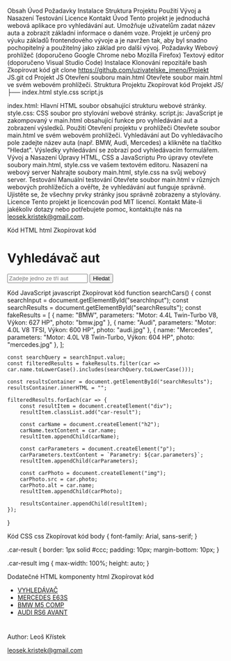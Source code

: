 Obsah
Úvod
Požadavky
Instalace
Struktura Projektu
Použití
Vývoj a Nasazení
Testování
Licence
Kontakt
Úvod
Tento projekt je jednoduchá webová aplikace pro vyhledávání aut. Umožňuje uživatelům zadat název auta a zobrazit základní informace o daném voze. Projekt je určený pro výuku základů frontendového vývoje a je navržen tak, aby byl snadno pochopitelný a použitelný jako základ pro další vývoj.
Požadavky
Webový prohlížeč (doporučeno Google Chrome nebo Mozilla Firefox)
Textový editor (doporučeno Visual Studio Code)
Instalace
Klonování repozitáře
bash
Zkopírovat kód
git clone https://github.com/uzivatelske_jmeno/Projekt JS.git
cd Projekt JS
Otevření souboru main.html Otevřete soubor main.html ve svém webovém prohlížeči.
Struktura Projektu
Zkopírovat kód
Projekt JS/
├── index.html
style.css
script.js

index.html: Hlavní HTML soubor obsahující strukturu webové stránky.
style.css: CSS soubor pro stylování webové stránky.
script.js: JavaScript je zakompovaný v main.html obsahující funkce pro vyhledávání aut a zobrazení výsledků.
Použití
Otevření projektu v prohlížeči Otevřete soubor main.html ve svém webovém prohlížeči.
Vyhledávání aut
Do vyhledávacího pole zadejte název auta (např. BMW, Audi, Mercedes) a klikněte na tlačítko "Hledat".
Výsledky vyhledávání se zobrazí pod vyhledávacím formulářem.
Vývoj a Nasazení
Úpravy HTML, CSS a JavaScriptu
Pro úpravy otevřete soubory main.html, style.css ve vašem textovém editoru.
Nasazení na webový server
Nahrajte soubory main.html, style.css na svůj webový server.
Testování
Manuální testování
Otevřete soubor main.html v různých webových prohlížečích a ověřte, že vyhledávání aut funguje správně.
Ujistěte se, že všechny prvky stránky jsou správně zobrazeny a stylovány.
Licence
Tento projekt je licencován pod MIT licencí.
Kontakt
Máte-li jakékoliv dotazy nebo potřebujete pomoc, kontaktujte nás na leosek.kristek@gmail.com.

Kód HTML
html
Zkopírovat kód
<!DOCTYPE html>
<html>

<head>
    <meta charset="utf-8">
    <meta name="viewport" content="width=device-width, initial-scale=1">
    <link rel="stylesheet" type="text/css" href="./style.css">
    <script src="script.js"></script>
</head>

<body>
    <h1>Vyhledávač aut</h1>
    <form id="carSearchForm">
        <input type="text" id="searchInput" placeholder="Zadejte jedno ze tří aut">
        <button type="button" onclick="searchCars()">Hledat</button>
    </form>
    <div id="searchResults"></div>
</body>

</html>

Kód JavaScript
javascript
Zkopírovat kód
function searchCars() {
    const searchInput = document.getElementById("searchInput");
    const searchResults = document.getElementById("searchResults");
    const fakeResults = [
        { name: "BMW", parameters: "Motor: 4.4L Twin-Turbo V8, Výkon: 627 HP", photo: "bmw.jpg" },
        { name: "Audi", parameters: "Motor: 4.0L V8 TFSI, Výkon: 600 HP", photo: "audi.jpg" },
        { name: "Mercedes", parameters: "Motor: 4.0L V8 Twin-Turbo, Výkon: 604 HP", photo: "mercedes.jpg" },
    ];

    const searchQuery = searchInput.value;
    const filteredResults = fakeResults.filter(car => car.name.toLowerCase().includes(searchQuery.toLowerCase()));

    const resultsContainer = document.getElementById("searchResults");
    resultsContainer.innerHTML = "";

    filteredResults.forEach(car => {
        const resultItem = document.createElement("div");
        resultItem.classList.add("car-result");

        const carName = document.createElement("h2");
        carName.textContent = car.name;
        resultItem.appendChild(carName);

        const carParameters = document.createElement("p");
        carParameters.textContent = `Parametry: ${car.parameters}`;
        resultItem.appendChild(carParameters);

        const carPhoto = document.createElement("img");
        carPhoto.src = car.photo;
        carPhoto.alt = car.name;
        resultItem.appendChild(carPhoto);

        resultsContainer.appendChild(resultItem);
    });
}

Kód CSS
css
Zkopírovat kód
body {
    font-family: Arial, sans-serif;
}

.car-result {
    border: 1px solid #ccc;
    padding: 10px;
    margin-bottom: 10px;
}

.car-result img {
    max-width: 100%;
    height: auto;
}

Dodatečné HTML komponenty
html
Zkopírovat kód
<!DOCTYPE html>
<html lang="en">

<head>
    <meta charset="UTF-8">
    <meta name="viewport" content="width=device-width, initial-scale=1.0">
    <title>Vyhledávač aut</title>
</head>

<body>
    <div class="container">
        <div class="header">
            <ul class="seznam">
                <li><a href="./main.html">VYHLEDÁVAČ</a></li>
                <li><a href="./hodina4.html">MERCEDES E63S</a></li>
                <li><a href="./index.html">BMW M5 COMP</a></li>
                <li><a href="./float.html">AUDI RS6 AVANT</a></li>
            </ul>
        </div>
        <div class="imgback main_img"></div>
        <h1></h1>
        <footer>
            <p>Author: Leoš Křístek</p>
            <p><a href="mailto:hege@example.com">leosek.kristek@gmail.com</a></p>
        </footer>
    </div>
</body>

</html>

